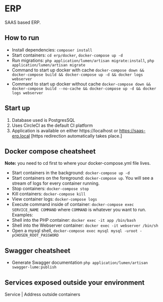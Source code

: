 # ERP

SAAS based ERP.

## How to run

* Install dependencies: `composer install`
* Start containers: `cd erp/docker`, `docker-compose up -d`
* Run migrations: `php application/lumen/artisan migrate:install`, `php application/lumen/artisan migrate`
* Command to start up docker with cache `docker-compose down && docker-compose build && docker-compose up -d && docker logs webserver`
* Command to start up docker without cache `docker-compose down && docker-compose build --no-cache && docker-compose up -d && docker logs webserver`

## Start up

1. Database used is PostgresSQL
2. Uses CircleCI as the default CI platform
3. Application is available on either https://localhost or https://saas-erp.local [https redirection automatically takes place.]

## Docker compose cheatsheet

**Note:** you need to cd first to where your docker-compose.yml file lives.

* Start containers in the background: `docker-compose up -d`
* Start containers on the foreground: `docker-compose up`. You will see a stream of logs for every container running.
* Stop containers: `docker-compose stop`
* Kill containers: `docker-compose kill`
* View container logs: `docker-compose logs`
* Execute command inside of container: `docker-compose exec SERVICE_NAME COMMAND` where `COMMAND` is whatever you want to run. Examples:
* Shell into the PHP container: `docker exec -it app /bin/bash`
* Shell into the Webserver container: `docker exec -it webserver /bin/sh`
* Open a mysql shell, `docker-compose exec mysql mysql -uroot -pCHOSEN_ROOT_PASSWORD`

## Swagger cheatsheet

* Generate Swagger documentation `php application/lumen/artisan swagger-lume:publish`

## Services exposed outside your environment

Service | Address outside containers

<!-- Webserver | [localhost:8080](http://localhost:8080)

Mailhog web interface | [localhost:8081](http://localhost:8081)

MySQL |**host:** `localhost`; **port:** `8082`

Graylog | localhost:9000

Adminer | localhost:8089/adminer

Swagger | localhost:8080/api/documentation -->
